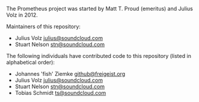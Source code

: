 The Prometheus project was started by Matt T. Proud (emeritus) and
Julius Volz in 2012.

Maintainers of this repository:

* Julius Volz <julius@soundcloud.com>
* Stuart Nelson <stn@soundcloud.com>

The following individuals have contributed code to this repository
(listed in alphabetical order):

* Johannes 'fish' Ziemke <github@freigeist.org>
* Julius Volz <julius@soundcloud.com>
* Stuart Nelson <stn@soundcloud.com>
* Tobias Schmidt <ts@soundcloud.com>
